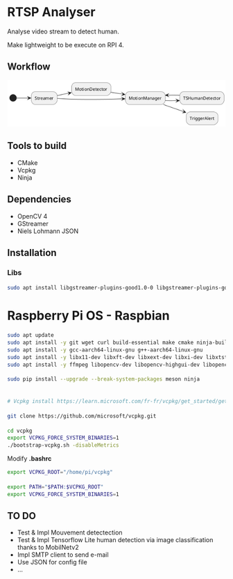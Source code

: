 # RTSP Analyser

Analyse video stream to detect human.

Make lightweight to be execute on RPI 4.

## Workflow

![Workflow](./doc/uml/out/workflow.png)

## Tools to build

- CMake
- Vcpkg
- Ninja

## Dependencies

- OpenCV 4
- GStreamer
- Niels Lohmann JSON

## Installation

### Libs

```bash
sudo apt install libgstreamer-plugins-good1.0-0 libgstreamer-plugins-good1.0-dev gstreamer1.0-plugins-good libgstreamer1.0-0 gstreamer1.0-plugins-base gstreamer1.0-plugins-bad gstreamer1.0-plugins-ugly gstreamer1.0-libav gstreamer1.0-doc gstreamer1.0-tools gstreamer1.0-x gstreamer1.0-alsa gstreamer1.0-gl gstreamer1.0-gtk3 gstreamer1.0-qt5 gstreamer1.0-pulseaudio libgstrtspserver-1.0-dev gstreamer1.0-rtsp libgstreamer1.0-dev libgstreamer-plugins-base1.0-dev libgstreamer-plugins-bad1.0-dev


```

# Raspberry Pi OS - Raspbian

```bash
sudo apt update
sudo apt install -y git wget curl build-essential make cmake ninja-build pkg-config autoconf automake libtool bison meson
sudo apt install -y gcc-aarch64-linux-gnu g++-aarch64-linux-gnu
sudo apt install -y libx11-dev libxft-dev libxext-dev libxi-dev libxtst-dev libxrandr-dev nasm gcc-11 libgles2-mesa-dev libdbus-1-dev:arm64 libsystemd-dev libglib2.0-dev libatspi2.0-dev
sudo apt install -y ffmpeg libopencv-dev libopencv-highgui-dev libopencv-objdetect-dev opencv-data

sudo pip install --upgrade --break-system-packages meson ninja


# Vcpkg install https://learn.microsoft.com/fr-fr/vcpkg/get_started/get-started?pivots=shell-bash

git clone https://github.com/microsoft/vcpkg.git

cd vcpkg
export VCPKG_FORCE_SYSTEM_BINARIES=1
./bootstrap-vcpkg.sh -disableMetrics
```

Modify **.bashrc**

```bash
export VCPKG_ROOT="/home/pi/vcpkg"

export PATH="$PATH:$VCPKG_ROOT"
export VCPKG_FORCE_SYSTEM_BINARIES=1
```

## TO DO

- Test & Impl Mouvement detectection
- Test & Impl Tensorflow Lite human detection via image classification thanks to MobilNetv2
- Impl SMTP client to send e-mail
- Use JSON for config file
- ...
